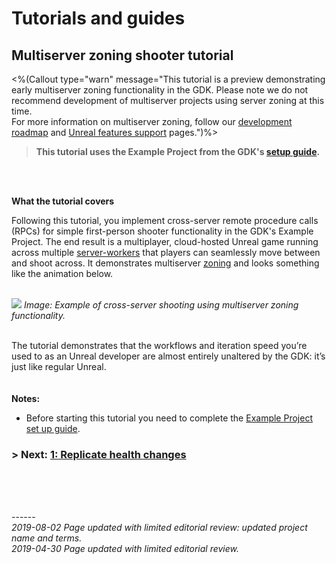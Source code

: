 # Tutorials and guides
## Multiserver zoning shooter tutorial
<%(Callout type="warn" message="This tutorial is a preview demonstrating early multiserver zoning functionality in the GDK. Please note we do not recommend development of multiserver projects using server zoning at this time. </br>
For more information on multiserver zoning, follow our [development roadmap](https://github.com/spatialos/UnrealGDK/projects/1) and [Unreal features support]({{urlRoot}}/unreal-features-support) pages.")%>	


> **This tutorial uses the Example Project from the GDK's [setup guide]({{urlRoot}}/content/get-started/example-project/exampleproject-intro).**</br>

<br/>
<br/>

**What the tutorial covers**<br/>



Following this tutorial, you implement cross-server remote procedure calls (RPCs) for simple first-person shooter functionality in the GDK's Example Project. The end result is a multiplayer, cloud-hosted Unreal game running across multiple [server-workers]({{urlRoot}}/content/glossary#worker) that players can seamlessly move between and shoot across. It demonstrates multiserver [zoning]({{urlRoot}}/content/glossary#worker) and looks something like the animation below.</br></br>

![]({{assetRoot}}assets/tutorial/cross-server-shooting.gif)
_Image: Example of cross-server shooting using multiserver zoning functionality._ </br></br>

The tutorial demonstrates that the workflows and iteration speed you’re used to as an Unreal developer are almost entirely unaltered by the GDK: it’s just like regular Unreal.
</br>
</br>
</br>
**Notes:**

* Before starting this tutorial you need to complete the [Example Project set up guide]({{urlRoot}}/content/get-started/example-project/exampleproject-intro). 


### **> Next:** [1: Replicate health changes]({{urlRoot}}/content/tutorials/multiserver-shooter/tutorial-multiserver-healthchanges)
<br/>
<br/>


<br/>------<br/>
_2019-08-02 Page updated with limited editorial review: updated project name and terms._</br>
_2019-04-30 Page updated with limited editorial review._
